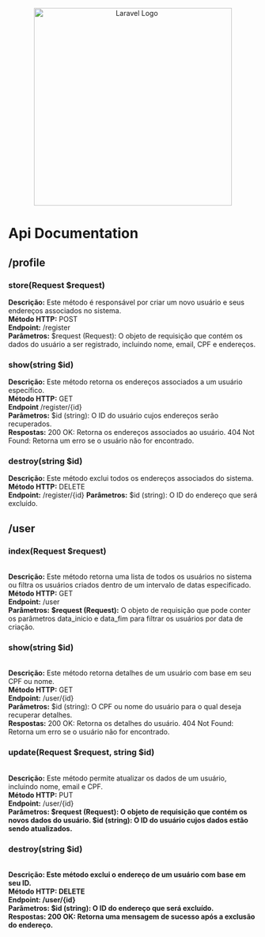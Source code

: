 <p align="center"><a href="https://laravel.com" target="_blank"><img src="https://raw.githubusercontent.com/laravel/art/master/logo-lockup/5%20SVG/2%20CMYK/1%20Full%20Color/laravel-logolockup-cmyk-red.svg" width="400" alt="Laravel Logo"></a></p>

<h1>Api Documentation</h1>

<h2>/profile</h2>
<h3>store(Request $request)</h3>
<b>Descrição:</b> Este método é responsável por criar um novo usuário e seus endereços associados no sistema.</br>
<b>Método HTTP:</b> POST</br>
<b>Endpoint:</b> /register</br>
<b>Parâmetros:</b> $request (Request): O objeto de requisição que contém os dados do usuário a ser registrado, incluindo nome, email, CPF e endereços.
<br>
<h3>show(string $id)</h3>
<b>Descrição:</b> Este método retorna os endereços associados a um usuário específico.</br>
<b>Método HTTP:</b> GET</br>
<b>Endpoint</b> /register/{id}</br>
<b>Parâmetros:</b> $id (string): O ID do usuário cujos endereços serão recuperados.</br>
<b>Respostas:</b>
200 OK: Retorna os endereços associados ao usuário.
404 Not Found: Retorna um erro se o usuário não for encontrado.
<br>
<h3>destroy(string $id)</h3>
<b>Descrição:</b> Este método exclui todos os endereços associados do sistema.</br>
<b>Método HTTP:</b> DELETE</br>
<b>Endpoint:</b> /register/{id}
<b>Parâmetros:</b>
$id (string): O ID do endereço que será excluído.<br>
<h2>/user</h2>
<h3>index(Request $request)</h3><br>
<b>Descrição:</b> Este método retorna uma lista de todos os usuários no sistema ou filtra os usuários criados dentro de um intervalo de datas especificado.<br>
<b>Método HTTP:</b> GET<br>
<b>Endpoint:</b> /user<br>
<b>Parâmetros:</b>
<b>$request (Request):</b> O objeto de requisição que pode conter os parâmetros data_inicio e data_fim para filtrar os usuários por data de criação.<br>
<h3>show(string $id)</h3><br>
<b>Descrição:</b> Este método retorna detalhes de um usuário com base em seu CPF ou nome.<br>
<b>Método HTTP:</b> GET<br>
<b>Endpoint:</b> /user/{id}<br>
<b>Parâmetros:</b>
$id (string): O CPF ou nome do usuário para o qual deseja recuperar detalhes.<br>
<b>Respostas:</b>
200 OK: Retorna os detalhes do usuário.
404 Not Found: Retorna um erro se o usuário não for encontrado.
<br>
<h3>update(Request $request, string $id)</h3><br>
<b>Descrição:</b> Este método permite atualizar os dados de um usuário, incluindo nome, email e CPF.<br>
<b>Método HTTP:</b> PUT<br>
<b>Endpoint:</b> /user/{id}<br>
<b>Parâmetros:</b<br>
$request (Request): O objeto de requisição que contém os novos dados do usuário.
$id (string): O ID do usuário cujos dados estão sendo atualizados.
<h3>destroy(string $id)</h3><br>
<b>Descrição:</b> Este método exclui o endereço de um usuário com base em seu ID.<br>
<b>Método HTTP:</b> DELETE<br>
<b>Endpoint:</b> /user/{id}<br>
<b>Parâmetros:</b>
$id (string): O ID do endereço que será excluído.<br>
<b>Respostas:</b>
200 OK: Retorna uma mensagem de sucesso após a exclusão do endereço.
